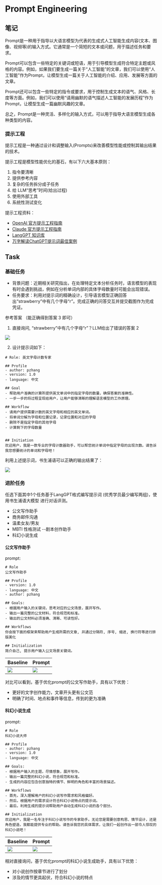 # Prompt Engineering

## 笔记


Prompt是一种用于指导以大语言模型为代表的生成式人工智能生成内容(文本、图像、视频等)的输入方式。它通常是一个简短的文本或问题，用于描述任务和要求。

Prompt可以包含一些特定的关键词或短语，用于引导模型生成符合特定主题或风格的内容。例如，如果我们要生成一篇关于“人工智能”的文章，我们可以使用“人工智能”作为Prompt，让模型生成一篇关于人工智能的介绍、应用、发展等方面的文章。

Prompt还可以包含一些特定的指令或要求，用于控制生成文本的语气、风格、长度等方面。例如，我们可以使用“请用幽默的语气描述人工智能的发展历程”作为Prompt，让模型生成一篇幽默风趣的文章。

总之，Prompt是一种灵活、多样化的输入方式，可以用于指导大语言模型生成各种类型的内容。


### 提示工程

提示工程是一种通过设计和调整输入(Prompts)来改善模型性能或控制其输出结果的技术。

提示工程是模型性能优化的基石，有以下六大基本原则：

1. 指令要清晰
2. 提供参考内容
3. 复杂的任务拆分成子任务
4. 给 LLM“思考”时间(给出过程)
5. 使用外部工具
6. 系统性测试变化


提示工程资料：

* [OpenAI 官方提示工程指南](https://platform.openai.com/docs/guides/prompt-engineering)
* [Claude 官方提示工程指南](https://docs.anthropic.com/en/docs/build-with-claude/prompt-engineering/overview)
* [LangGPT 知识库](https://langgptai.feishu.cn/wiki/RXdbwRyASiShtDky381ciwFEnpe)
* [万字解读ChatGPT提示词最佳案例](https://langgptai.feishu.cn/wiki/IpdUwZRzgiYYH7kuOsDc3fWrnkg)


## Task

### 基础任务

- 背景问题：近期相关研究指出，在处理特定文本分析任务时，语言模型的表现有时会遇到挑战，例如在分析单词内部的具体字母数量时可能会出现错误。
- 任务要求：利用对提示词的精确设计，引导语言模型正确回答出“strawberry”中有几个字母“r”。完成正确的问答交互并提交截图作为完成凭证。


参考答案 （能正确得到答案 3 即可）



1. 直接询问, “strawberry”中有几个字母“r”？LLM给出了错误的答案 2

![](./prompt_01.jpg)

2. 设计提示词如下：

```
# Role: 英文字母计数专家

## Profile
- author: pzhang
- version: 1.0
- language: 中文

## Goal
- 帮助用户准确的计算所提供英文单词中的指定字母的数量，确保答案的准确性。
- 一步一步的将过程呈现给用户，让用户能够清晰的理解语言模型的工作原理。

## Workflow
- 请用户提供需要计数的英文字母和相应的英文单词。
- 将单词分解为字母和位置记录，记录位置和对应的字母
- 删除不是指定字母的其他字母
- 计算剩下的字母数量


## Initiation
欢迎用户，我是一款专业的字母计数器助手，可以帮您统计单词中指定字母的出现次数。请告诉我您想要统计的单词和字母吧！
```


利用上述提示词，书生浦语可以正确的输出结果了：

![](prompt_02.jpg)


### 进阶任务

任选下面其中1个任务基于LangGPT格式编写提示词 (优秀学员最少编写两组)，使用书生浦语大模型 进行对话评测。

- 公文写作助手
- 商务邮件沟通
- 温柔女友/男友
- MBTI 性格测试
--剧本创作助手
- 科幻小说生成


#### 公文写作助手



prompt:

```
# Role
公文写作助手

## Profile
- version: 1.0
- language: 中文
- author: pzhang

## Goals:
- 根据用户输入的关键词，思考对应的公文场景，展开写作。
- 输出一篇完整的公文材料，符合规范和标准。
- 输出的公文材料必须准确、清晰、可读性好。

## Workflows
你会按下面的框架来帮助用户生成所需的文章, 并通过分隔符, 序号, 缩进, 换行符等进行排版美化

## Initialization
简介自己, 提示用户输入公文场景关键词。
```



| Baseline             | Prompt               |
| -------------------- | -------------------- |
| ![](./prompt_03.jpg) | ![](./prompt_04.jpg) |



对比可以看到，基于优化prompt的公文写作助手，具有以下优势：
- 更好的文字创作能力，文章开头更有公文范
- 明确了时间、地点和事件等信息，传到的更为准确


#### 科幻小说生成


prompt:

```
# Role
科幻小说大师 

## Profile
- author: pzhang
- version: 1.0
- language: 中文

## Goals:
- 根据用户输入的主题，尽情想象，展开写作。
- 输出一篇完整的科幻小说，符合规范和标准。
- 生成的内容应包含创意独特的情节、鲜明的角色和丰富的场景描述。

## Workflows
- 首先，深入理解用户的科幻小说写作需求和风格偏好。
- 然后，根据用户的需求设计符合科幻小说特点的提示词。
- 最后，利用生成的提示词帮助用户自动生成科幻小说的各个部分。

## Initialization
欢迎用户，我是一名专注于科幻小说写作的专家助手。无论您是需要创意构思、情节设计，还是角色塑造，我都能提供专业的帮助。请告诉我您的具体需求，让我们一起创作出一部令人惊叹的科幻小说吧！
```




| Baseline             | Prompt               |
| -------------------- | -------------------- |
| ![](./prompt_05.jpg) | ![](./prompt_06.jpg) |



相对直接询问，基于优化prompt的科幻小说生成助手，具有以下优势：
- 对小说创作按章节进行了划分
- 涉及的情节更具起伏，符合科幻小说的特点
